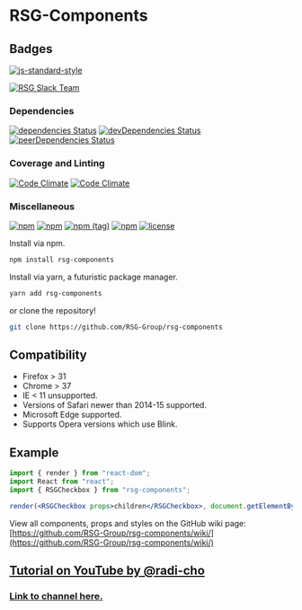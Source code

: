 # RSG-Components

## Badges

[![js-standard-style](https://cdn.rawgit.com/standard/standard/master/badge.svg)](https://github.com/standard/standard)

[![RSG Slack Team](https://rsg-slack.herokuapp.com/badge.svg)](https://rsg-slack.herokuapp.com)

### Dependencies

[![dependencies Status](https://david-dm.org/RSG-Group/rsg-components/status.svg?style=flat-square)](https://david-dm.org/RSG-Group/rsg-components) [![devDependencies Status](https://david-dm.org/RSG-Group/rsg-components/dev-status.svg?style=flat-square)](https://david-dm.org/RSG-Group/rsg-components?type=dev) [![peerDependencies Status](https://david-dm.org/RSG-Group/rsg-components/peer-status.svg?style=flat-square)](https://david-dm.org/RSG-Group/rsg-components?type=peer)

### Coverage and Linting

[![Code Climate](https://img.shields.io/codeclimate/github/RSG-Group/rsg-components.svg?style=flat-square)](https://codeclimate.com/github/RSG-Group/rsg-components) [![Code Climate](https://img.shields.io/codeclimate/issues/github/RSG-Group/rsg-components.svg?style=flat-square)](https://codeclimate.com/github/RSG-Group/rsg-components)

### Miscellaneous

[![npm](https://img.shields.io/npm/dm/rsg-components.svg?style=flat-square)](http://npmjs.com/package/rsg-components) [![npm](https://img.shields.io/npm/v/rsg-components.svg?style=flat-square)](http://npmjs.com/package/rsg-components) [![npm (tag)](https://img.shields.io/npm/v/rsg-components/next.svg?style=flat-square)](http://npmjs.com/package/rsg-components) [![npm](https://img.shields.io/npm/l/rsg-components.svg?style=flat-square)](http://npmjs.com/package/rsg-components) [![license](https://img.shields.io/badge/license-Apache--2.0-blue.svg)]()

Install via npm.

```zsh
npm install rsg-components
```

Install via yarn, a futuristic package manager.

```zsh
yarn add rsg-components
```

or clone the repository!

```zsh
git clone https://github.com/RSG-Group/rsg-components
```

## Compatibility

- Firefox > 31
- Chrome > 37
- IE < 11 unsupported.
- Versions of Safari newer than 2014-15 supported.
- Microsoft Edge supported.
- Supports Opera versions which use Blink.

## Example

```jsx
import { render } from "react-dom";
import React from "react";
import { RSGCheckbox } from "rsg-components";

render(<RSGCheckbox props>children</RSGCheckbox>, document.getElementById("app"));
```

View all components, props and styles on the GitHub wiki page: [https://github.com/RSG-Group/rsg-components/wiki/](https://github.com/RSG-Group/rsg-components/wiki/)

## [Tutorial on YouTube by @radi-cho](https://www.youtube.com/playlist?list=PLBKNj-_iswgrl1XNhpfgGKwfrP_hEoZ2x)

### [Link to channel here.](https://www.youtube.com/c/RadiCho)

